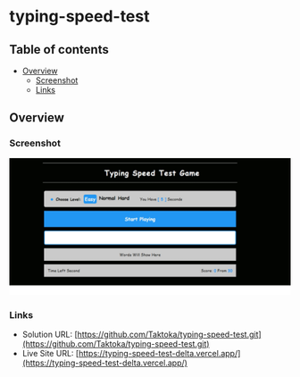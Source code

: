 # typing-speed-test


## Table of contents

- [Overview](#overview)
  - [Screenshot](#screenshot)
  - [Links](#links)

  


## Overview

### Screenshot

![](./images/1672298771011.png)

### Links

- Solution URL: [https://github.com/Taktoka/typing-speed-test.git](https://github.com/Taktoka/typing-speed-test.git)
- Live Site URL: [https://typing-speed-test-delta.vercel.app/](https://typing-speed-test-delta.vercel.app/)






